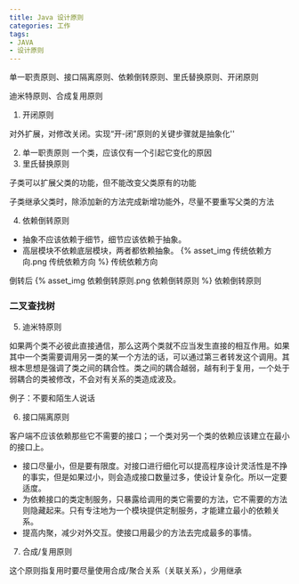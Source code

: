 ```yaml
---
title: Java 设计原则
categories: 工作
tags: 
- JAVA
- 设计原则
---
```


单一职责原则、接口隔离原则、依赖倒转原则、里氏替换原则、开闭原则

迪米特原则、合成复用原则

1. 开闭原则

对外扩展，对修改关闭。实现“开-闭”原则的关键步骤就是抽象化''

2. 单一职责原则
   一个类，应该仅有一个引起它变化的原因
3. 里氏替换原则

子类可以扩展父类的功能，但不能改变父类原有的功能

子类继承父类时，除添加新的方法完成新增功能外，尽量不要重写父类的方法

4. 依赖倒转原则

* 抽象不应该依赖于细节，细节应该依赖于抽象。
* 高层模块不依赖底层模块，两者都依赖抽象。
{% asset_img 传统依赖方向.png 传统依赖方向 %}
<span class="caption">传统依赖方向</span>

<!-- <p><img src="../../../../css/images/2011052709382686.bmp" alt="依赖倒转原则"></p> -->
倒转后
{% asset_img 依赖倒转原则.png 依赖倒转原则 %}
<span class="caption">依赖倒转原则</span> 
### 二叉查找树

5. 迪米特原则

如果两个类不必彼此直接通信，那么这两个类就不应当发生直接的相互作用。如果其中一个类需要调用另一类的某一个方法的话，可以通过第三者转发这个调用。其根本思想是强调了类之间的耦合性。类之间的耦合越弱，越有利于复用，一个处于弱耦合的类被修改，不会对有关系的类造成波及。

例子：不要和陌生人说话

6. 接口隔离原则

客户端不应该依赖那些它不需要的接口；一个类对另一个类的依赖应该建立在最小的接口上。

- 接口尽量小，但是要有限度。对接口进行细化可以提高程序设计灵活性是不挣的事实，但是如果过小，则会造成接口数量过多，使设计复杂化。所以一定要适度。
- 为依赖接口的类定制服务，只暴露给调用的类它需要的方法，它不需要的方法则隐藏起来。只有专注地为一个模块提供定制服务，才能建立最小的依赖关系。
- 提高内聚，减少对外交互。使接口用最少的方法去完成最多的事情。

7. 合成/复用原则

这个原则指复用时要尽量使用合成/聚合关系（关联关系），少用继承
